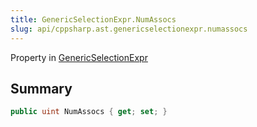 ```yaml
---
title: GenericSelectionExpr.NumAssocs
slug: api/cppsharp.ast.genericselectionexpr.numassocs
---
```

Property in [GenericSelectionExpr](/api/cppsharp/ast/genericselectionexpr)

## Summary



```csharp
public uint NumAssocs { get; set; }
```

